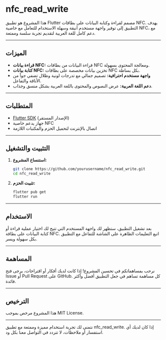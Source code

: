 # nfc_read_write

هذا المشروع هو تطبيق Flutter مصمم لقراءة وكتابة البيانات على بطاقات NFC. يهدف التطبيق إلى توفير واجهة مستخدم أنيقة وسهلة الاستخدام للتعامل مع خاصية NFC، مع دعم كامل للغة العربية لتقديم تجربة سلسة وممتعة.

---

## الميزات

- **قراءة بيانات NFC:** قراءة البيانات من بطاقات NFC ومعالجة المحتوى بسهولة.
- **كتابة بيانات NFC:** تخزين بيانات مخصصة على بطاقات NFC بكل بساطة.
- **واجهة مستخدم احترافية:** تصميم جمالي مع تدرجات لونية وظلال تضفي جواً من الأناقة والتفاعل.
- **دعم اللغة العربية:** عرض النصوص والمحتوى باللغة العربية بشكل منسق وجذاب.

---

## المتطلبات

- [Flutter SDK](https://flutter.dev/docs/get-started/install) (الإصدار المستقر)
- جهاز يدعم خاصية NFC
- اتصال بالإنترنت لتحميل الحزم والمكتبات اللازمة

---

## التثبيت والتشغيل

1. **استنساخ المشروع:**

   ```bash
   git clone https://github.com/yourusername/nfc_read_write.git
   cd nfc_read_write
   ```

2. **تثبيت الحزم:**

   ```bash
   flutter pub get
   flutter run
   ```

---

## الاستخدام

بعد تشغيل التطبيق، ستظهر لك واجهة المستخدم التي تتيح لك اختيار عملية قراءة أو كتابة البيانات على بطاقة NFC. اتبع التعليمات الظاهرة على الشاشة للتفاعل مع التطبيق بكل سهولة ويسر.

---

## المساهمة

نرحب بمساهماتكم في تحسين المشروع! إذا كانت لديك أفكار أو اقتراحات، يرجى فتح Issue أو Pull Request على GitHub. كل مساهمة تساهم في جعل التطبيق أفضل وأكثر فائدة.

---

## الترخيص

هذا المشروع مرخص بموجب MIT License.

---

نتمنى لك تجربة استخدام مميزة وممتعة مع تطبيق nfc_read_write. إذا كان لديك أي استفسار أو ملاحظات، لا تتردد في التواصل معنا بكل ود.










